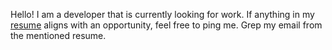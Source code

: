 Hello! I am a developer that is currently looking for work. If anything in my [resume](https://smell.flowers/resume.pdf) aligns with an opportunity, feel free to ping me. Grep my email from the mentioned resume.
